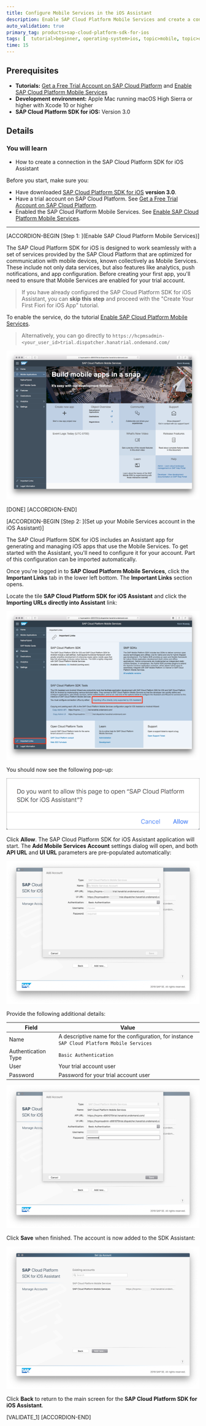 ```yaml
---
title: Configure Mobile Services in the iOS Assistant
description: Enable SAP Cloud Platform Mobile Services and create a connection in the SAP Cloud Platform SDK for iOS Assistant.
auto_validation: true
primary_tag: products>sap-cloud-platform-sdk-for-ios
tags: [  tutorial>beginner, operating-system>ios, topic>mobile, topic>odata, products>sap-cloud-platform, products>sap-cloud-platform-sdk-for-ios ]
time: 15
---
```


## Prerequisites  
- **Tutorials:** [Get a Free Trial Account on SAP Cloud Platform](https://developers.sap.com/tutorials/hcp-create-trial-account.html) and [Enable SAP Cloud Platform Mobile Services](https://developers.sap.com/tutorials/fiori-ios-hcpms-setup.html)
- **Development environment:** Apple Mac running macOS High Sierra or higher with Xcode 10 or higher
- **SAP Cloud Platform SDK for iOS:** Version 3.0

## Details
### You will learn  
  - How to create a connection in the SAP Cloud Platform SDK for iOS Assistant

Before you start, make sure you:

  - Have downloaded [SAP Cloud Platform SDK for iOS](https://www.sap.com/developer/trials-downloads/additional-downloads/sap-cloud-platform-sdk-for-ios-14485.html) **version 3.0**.
  - Have a trial account on SAP Cloud Platform. See [Get a Free Trial Account on SAP Cloud Platform](https://developers.sap.com/tutorials/hcp-create-trial-account.html).
  - Enabled the SAP Cloud Platform Mobile Services. See [Enable SAP Cloud Platform Mobile Services](https://developers.sap.com/tutorials/fiori-ios-hcpms-setup.html).

---

[ACCORDION-BEGIN [Step 1: ](Enable SAP Cloud Platform Mobile Services)]

The SAP Cloud Platform SDK for iOS is designed to work seamlessly with a set of services provided by the SAP Cloud Platform that are optimized for communication with mobile devices, known collectively as Mobile Services. These include not only data services, but also features like analytics, push notifications, and app configuration. Before creating your first app, you'll need to ensure that Mobile Services are enabled for your trial account.

> If you have already configured the SAP Cloud Platform SDK for iOS Assistant, you can **skip this step** and proceed with the "Create Your First Fiori for iOS App" tutorial.

To enable the service, do the tutorial [Enable SAP Cloud Platform Mobile Services](https://developers.sap.com/tutorials/fiori-ios-hcpms-setup.html).

>Alternatively, you can go directly to `https://hcpmsadmin-<your_user_id>trial.dispatcher.hanatrial.ondemand.com/`

![SCPms landing page](fiori-ios-scpms-create-app-teched18-part1-01.png)

[DONE]
[ACCORDION-END]

[ACCORDION-BEGIN [Step 2: ](Set up your Mobile Services account in the iOS Assistant)]

The SAP Cloud Platform SDK for iOS includes an Assistant app for generating and managing iOS apps that use the Mobile Services. To get started with the Assistant, you'll need to configure it for your account. Part of this configuration can be imported automatically.

Once you're logged in to **SAP Cloud Platform Mobile Services**, click the **Important Links** tab in the lower left bottom. The **Important Links** section opens.

Locate the tile **SAP Cloud Platform SDK for iOS Assistant** and click the **Importing URLs directly into Assistant** link:

![Important Links](fiori-ios-scpms-create-app-teched18-part1-02.png)

You should now see the following pop-up:

![Import URLs](fiori-ios-scpms-create-app-teched18-part1-03.png)

Click **Allow**. The SAP Cloud Platform SDK for iOS Assistant application will start. The **Add Mobile Services Account** settings dialog will open, and both **API URL** and **UI URL** parameters are pre-populated automatically:

![Import URLs](fiori-ios-scpms-create-app-teched18-part1-04.png)

Provide the following additional details:

| Field | Value |
|----|----|
| Name | A descriptive name for the configuration, for instance `SAP Cloud Platform Mobile Services` |
| Authentication Type | `Basic Authentication` |
| User | Your trial account user |
| Password | Password for your trial account user |

![Import URLs](fiori-ios-scpms-create-app-teched18-part1-05.png)

Click **Save** when finished. The account is now added to the SDK Assistant:

![Import URLs](fiori-ios-scpms-create-app-teched18-part1-06.png)

Click **Back** to return to the main screen for the **SAP Cloud Platform SDK for iOS Assistant**.

[VALIDATE_1]
[ACCORDION-END]

